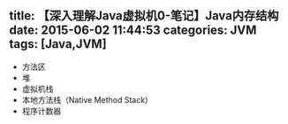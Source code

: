 title: 【深入理解Java虚拟机0-笔记】Java内存结构
date: 2015-06-02 11:44:53
categories: JVM
tags: [Java,JVM]
---

* 方法区
* 堆
* 虚拟机栈
* 本地方法栈（Native Method Stack）
* 程序计数器
